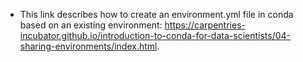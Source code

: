 * This link describes how to create an environment.yml file in conda based on an existing environment: https://carpentries-incubator.github.io/introduction-to-conda-for-data-scientists/04-sharing-environments/index.html.  